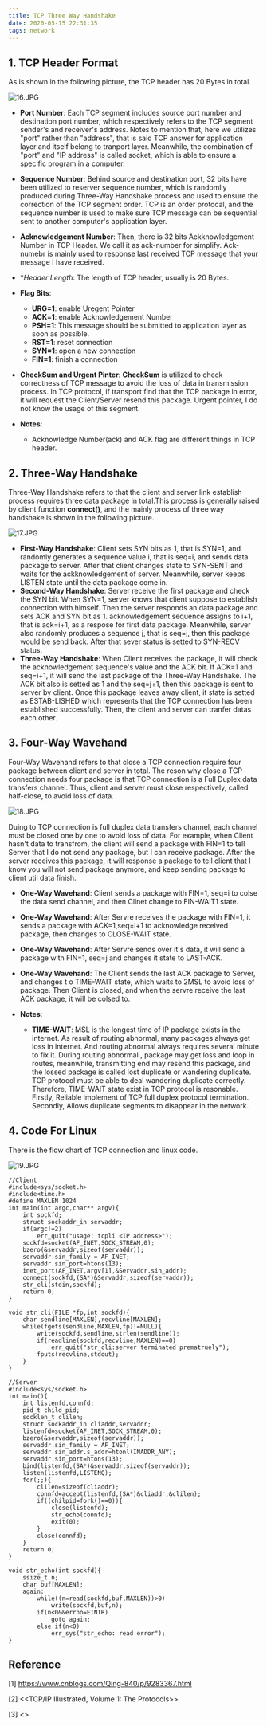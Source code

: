 ```yaml
---
title: TCP Three Way Handshake
date: 2020-05-15 22:31:35
tags: network
---
```

## 1. TCP Header Format
As is shown in the following picture, the TCP header has 20 Bytes in total.

![16.JPG](/images/16.png)

* **Port Number**: Each TCP segment includes source port number and destination port number, which respectively refers to the TCP segment sender's and receiver's address. Notes to mention that, here we utilizes "port" rather than "address", that is said TCP answer for application layer and itself belong to tranport layer. Meanwhile, the combination of "port" and "IP address" is called socket, which is able to ensure a specific program in a computer. 

* **Sequence Number**: Behind source and destination port, 32 bits have been utilized to reserver sequence number, which is randomlly produced during Three-Way Handshake process and used to ensure the correction of the TCP segment order. TCP is an order protocal, and the sequence number is used to make sure TCP message can be sequential sent to another computer's application layer.
* **Acknowledgement Number**: Then, there is 32 bits Ackknowledgement Number in TCP Header. We call it as ack-number for simplify. Ack-numebr is mainly used to response last received TCP message that your message I have received.
* **Header Length*: The length of TCP header, usually is 20 Bytes.
* **Flag Bits**:
    * **URG=1**: enable Uregent Pointer
    * **ACK=1**: enable Acknowledgement Number 
    * **PSH=1**: This message should be submitted to application layer as soon as possible.
    * **RST=1**: reset connection
    * **SYN=1**: open a new connection
    * **FIN=1**: finish a connection
* **CheckSum and Urgent Pinter**:
**CheckSum** is utilized to check correctness of TCP message to avoid the loss of data in transmission process. In TCP protocol, if transport find that the TCP package in error, it will request the Client/Server resend this package. Urgent pointer, I do not know the usage of this segment.

* **Notes**:
    * Acknowledge Number(ack) and ACK flag are different things in TCP header.

## 2. Three-Way Handshake
Three-Way Handshake refers to that the client and server link establish process requires three data package in total.This process is generally raised by client function **connect()**, and the mainly process of three way handshake is shown in the following picture.

![17.JPG](/images/17.png)


* **First-Way Handshake**:
Client sets SYN bits as 1, that is SYN=1, and randomly generates a sequence value i, that is seq=i, and sends data package to server. After that client changes state to SYN-SENT and waits for the ackknowledgement of server. Meanwhile, server keeps LISTEN state until the data package come in.
* **Second-Way Handshake**:
Server receive the first package and check the SYN bit. When SYN=1, server knows that client suppose to establish connection with himself. Then the server responds an data package and sets ACK and SYN bit as 1. acknowledgement sequence assigns to i+1, that is ack=i+1, as a respose for first data package. Meanwhile, server also randomly produces a sequence j, that is seq=j, then this package would be send back. After that sever status is setted to SYN-RECV status.
* **Three-Way Handshake**:
When Client receives the package, it will check the acknowledgement sequence's value and the ACK bit. If ACK=1 and seq=i+1, it will send the last package of the Three-Way Handshake. The ACK bit also is setted as 1 and the seq=j+1, then this package is sent to server by client. Once this package leaves away client, it state is setted as ESTAB-LISHED which represents that the TCP connection has been established successfully. Then, the client and server can tranfer datas each other.
## 3. Four-Way Wavehand
Four-Way Wavehand refers to that close a TCP connection require four package between client and server in total. The reson why close a TCP connection needs four package is that TCP connection is a Full Duplex data transfers channel. Thus, client and server must close respectively, called half-close, to avoid loss of data.

![18.JPG](/images/18.png)


Duing to TCP connection is full duplex data transfers channel, each channel must be closed one by one to avoid loss of data. For example, when Client hasn't data to transfrom, the client will send a package with FIN=1 to tell Server that I do not send any package, but I can receive package. After the server receives this package, it will response a package to tell client that I know you will not send package anymore, and keep sending package to client util data finish.

* **One-Way Wavehand**:
Client sends a package with FIN=1, seq=i to colse the data send channel, and then Clinet change to FIN-WAIT1 state.
* **One-Way Wavehand**:
After Servre receives the package with FIN=1, it sends a package with ACK=1,seq=i+1 to acknowledge received package, then changes to CLOSE-WAIT state.
* **One-Way Wavehand**:
After Servre sends over it's data, it will send a package with FIN=1, seq=j and changes it state to LAST-ACK.

* **One-Way Wavehand**:
The Client sends the last ACK package to Server, and changes t o TIME-WAIT state, which waits to 2MSL to avoid loss of package. Then Client is closed, and when the servre receive the last ACK package, it will be colsed to.

* **Notes**:
    * **TIME-WAIT**: MSL is the longest time of IP package exists in the internet. As result of routing abnormal, many packages always get loss in internet. And routing abnormal always requires several minute to fix it. During routing abnormal , package may get loss and loop in routes, meanwhile, transmitting end may resend this package, and the lossed package is called lost duplicate or wandering duplicate. TCP protocol must be able to deal wandering duplicate correctly. Therefore, TIME-WAIT state exist in TCP protocol is resonable. Firstly, Reliable implement of TCP full duplex protocol termination. Secondly, Allows duplicate segments to disappear in the network.
## 4. Code For Linux
There is the flow chart of TCP connection and linux code.

![19.JPG](/images/19.jpg)


    //Client 
    #include<sys/socket.h>
    #include<time.h>
    #define MAXLEN 1024
    int main(int argc,char** argv){
        int sockfd;
        struct sockaddr_in servaddr;
        if(argc!=2)
            err_quit("usage: tcpli <IP address>");
        sockfd=socket(AF_INET,SOCK_STREAM,0);
        bzero(&servaddr,sizeof(servaddr));
        servaddr.sin_family = AF_INET;
        servaddr.sin_port=htons(13);
        inet_port(AF_INET,argv[1],&Servaddr.sin_addr);
        connect(sockfd,(SA*)&Servaddr,sizeof(servaddr));
        str_cli(stdin,sockfd);
        return 0;
    }
    
    void str_cli(FILE *fp,int sockfd){
        char sendline[MAXLEN],recvline[MAXLEN];
        while(fgets(sendline,MAXLEN,fp)!=NULL){
            write(sockfd,sendline,strlen(sendline));
            if(readline(sockfd,recvline,MAXLEN)==0)
                err_quit("str_cli:server terminated prematruely");
            fputs(recvline,stdout);
        }
    }
    
    //Server
    #include<sys/socket.h>
    int main(){
        int listenfd,connfd;
        pid_t child_pid;
        socklen_t clilen;
        struct sockaddr_in cliaddr,servaddr;
        listenfd=socket(AF_INET,SOCK_STREAM,0);
        bzero(&servaddr,sizeof(servaddr));
        servaddr.sin_family = AF_INET;
        servaddr.sin_addr.s_addr=htonl(INADDR_ANY);
        servaddr.sin_port=htons(13);
        bind(listenfd,(SA*)&servaddr,sizeof(servaddr));
        listen(listenfd,LISTENQ);
        for(;;){
            clilen=sizeof(cliaddr);
            connfd=accept(listenfd,(SA*)&cliaddr,&clilen);
            if((chilpid=fork()==0)){
                close(listenfd);
                str_echo(connfd);
                exit(0);
            }
            close(connfd);
        }
        return 0;
    }
    
    void str_echo(int sockfd){
        ssize_t n;
        char buf[MAXLEN];
        again:
            while((n=read(sockfd,buf,MAXLEN))>0)
                write(sockfd,buf,n);
            if(n<0&&errno=EINTR)
                goto again;
            else if(n<0)
                err_sys("str_echo: read error");
    }
## Reference
[1] https://www.cnblogs.com/Qing-840/p/9283367.html

[2] <<TCP/IP Illustrated, Volume 1: The Protocols>>

[3] <<UNIX network programming>>

